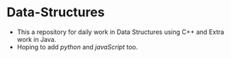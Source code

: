 # Data-Structures
- This a repository for daily work in Data Structures using C++ and Extra work in Java.
- Hoping to add *python* and *javaScript* too.
